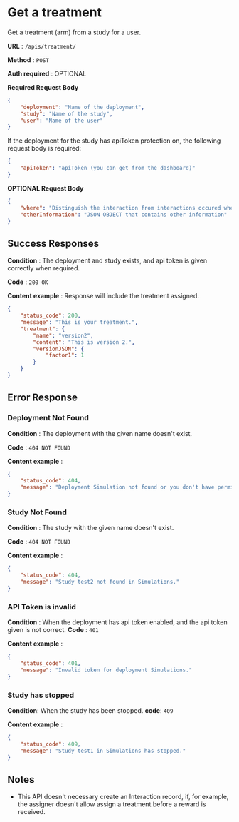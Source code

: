 
# Get a treatment

Get a treatment (arm) from a study for a user.

**URL** : `/apis/treatment/`

**Method** : `POST`

**Auth required** : OPTIONAL

**Required Request Body**

```json
{
    "deployment": "Name of the deployment",
    "study": "Name of the study",
    "user": "Name of the user"
}
```

If the deployment for the study has apiToken protection on, the following request body is required:
```json
{
	"apiToken": "apiToken (you can get from the dashboard)"
}
```

**OPTIONAL Request Body**
```json
{
	"where": "Distinguish the interaction from interactions occured whereelse",
	"otherInformation": "JSON OBJECT that contains other information"
}
```



## Success Responses

**Condition** : The deployment and study exists, and api token is given correctly when required.

**Code** : `200 OK`

**Content example** : Response will include the treatment assigned.

```json
{
    "status_code": 200,
    "message": "This is your treatment.",
    "treatment": {
        "name": "version2",
        "content": "This is version 2.",
        "versionJSON": {
            "factor1": 1
        }
    }
}
```

## Error Response

### Deployment Not Found

**Condition** : The deployment with the given name doesn't exist.

**Code** : `404 NOT FOUND`

**Content example** :

```json
{
    "status_code": 404,
    "message": "Deployment Simulation not found or you don't have permission."
}
```

### Study Not Found

**Condition** : The study with the given name doesn't exist.

**Code** : `404 NOT FOUND`

**Content example** :

```json
{
    "status_code": 404,
    "message": "Study test2 not found in Simulations."
}
```

### API Token is invalid

**Condition** : When the deployment has api token enabled, and the api token given is not correct.
**Code** : `401`

**Content example** :

```json
{
    "status_code": 401,
    "message": "Invalid token for deployment Simulations."
}
```

### Study has stopped

**Condition**: When the study has been stopped.
**code**: `409`

**Content example** :

```json
{
    "status_code": 409,
    "message": "Study test1 in Simulations has stopped."
}
```

## Notes

* This API doesn't necessary create an Interaction record, if, for example, the assigner doesn't allow assign a treatment before a reward is received.